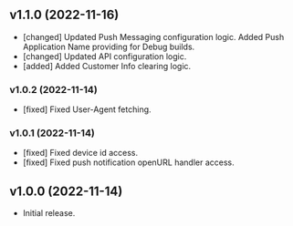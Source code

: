 ## v1.1.0 (2022-11-16)

- [changed] Updated Push Messaging configuration logic. Added Push Application Name providing for Debug builds.
- [changed] Updated API configuration logic.
- [added] Added Customer Info clearing logic.

### v1.0.2 (2022-11-14)

- [fixed] Fixed User-Agent fetching.

### v1.0.1 (2022-11-14)

- [fixed] Fixed device id access.
- [fixed] Fixed push notification openURL handler access.

## v1.0.0 (2022-11-14)

- Initial release.
